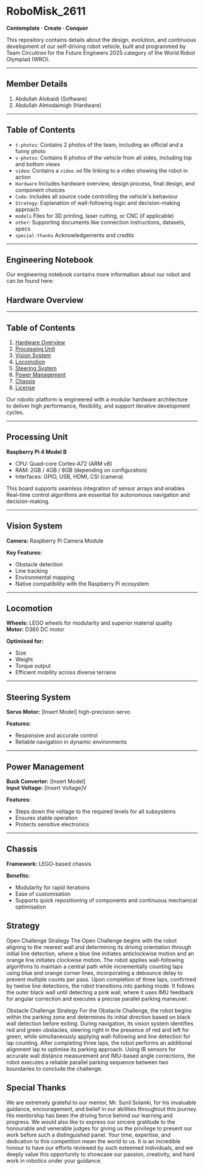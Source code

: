 # RoboMisk_2611
**Contemplate · Create · Conquer**

This repository contains details about the design, evolution, and continuous development of our self-driving robot vehicle, built and programmed by Team Circuitron for the Future Engineers 2025 category of the World Robot Olympiad (WRO).

---

## Member Details
1. Abdullah Alobaidi (Software)
2. Abdullah Almodaimigh (Hardware)  

---

## Table of Contents

- `t-photos`: Contains 2 photos of the team, including an official and a funny photo  
- `v-photos`: Contains 6 photos of the vehicle from all sides, including top and bottom views  
- `video`: Contains a `video.md` file linking to a video showing the robot in action  
- `Hardware`  Includes hardware overview, design process, final design, and component choices  
- `Code`: Includes all source code controlling the vehicle's behaviour 
- `Strategy`: Explanation of wall-following logic and decision-making approach  
- `models`  Files for 3D printing, laser cutting, or CNC (if applicable)  
- `other`: Supporting documents like connection instructions, datasets, specs  
- `special-thanks`  Acknowledgements and credits

---
## Engineering Notebook
Our engineering notebook contains more information about our robot and can be found here:

## Hardware Overview
---

## Table of Contents
1. [Hardware Overview](#hardware-overview)
2. [Processing Unit](#processing-unit)
3. [Vision System](#vision-system)
4. [Locomotion](#locomotion)
5. [Steering System](#steering-system)
6. [Power Management](#power-management)
7. [Chassis](#chassis)
8. [License](#license)



Our robotic platform is engineered with a modular hardware architecture  
to deliver high performance, flexibility, and support iterative development cycles.

---

## Processing Unit

**Raspberry Pi 4 Model B**

- CPU: Quad-core Cortex-A72 (ARM v8)
- RAM: 2GB / 4GB / 8GB (depending on configuration)
- Interfaces: GPIO, USB, HDMI, CSI (camera)

This board supports seamless integration of sensor arrays and enables  
Real-time control algorithms are essential for autonomous navigation and decision-making.

---

## Vision System

**Camera:** Raspberry Pi Camera Module

**Key Features:**
- Obstacle detection
- Line tracking
- Environmental mapping
- Native compatibility with the Raspberry Pi ecosystem

---

## Locomotion

**Wheels:** LEGO wheels for modularity and superior material quality  
**Motor:** D360 DC motor  

**Optimised for:**
- Size
- Weight
- Torque output
- Efficient mobility across diverse terrains

---

## Steering System

**Servo Motor:** [Insert Model] high-precision servo  

**Features:**
- Responsive and accurate control
- Reliable navigation in dynamic environments

---

## Power Management

**Buck Converter:** [Insert Model]  
**Input Voltage:** [Insert Voltage]V  

**Features:**
- Steps down the voltage to the required levels for all subsystems
- Ensures stable operation
- Protects sensitive electronics

---

## Chassis

**Framework:** LEGO-based chassis  

**Benefits:**
- Modularity for rapid iterations
- Ease of customisation
- Supports quick repositioning of components and continuous mechanical optimisation



## Strategy
Open Challenge Strategy
The Open Challenge begins with the robot aligning to the nearest wall and determining its driving orientation through initial line detection, where a blue line initiates anticlockwise motion and an orange line initiates clockwise motion. The robot applies wall-following algorithms to maintain a central path while incrementally counting laps using blue and orange corner lines, incorporating a debounce delay to prevent multiple counts per pass. Upon completion of three laps, confirmed by twelve line detections, the robot transitions into parking mode. It follows the outer black wall until detecting a pink wall, where it uses IMU feedback for angular correction and executes a precise parallel parking maneuver.

Obstacle Challenge Strategy
For the Obstacle Challenge, the robot begins within the parking zone and determines its initial direction based on black wall detection before exiting. During navigation, its vision system identifies red and green obstacles, steering right in the presence of red and left for green, while simultaneously applying wall-following and line detection for lap counting. After completing three laps, the robot performs an additional alignment lap to optimise its parking approach. Using IR sensors for accurate wall distance measurement and IMU-based angle corrections, the robot executes a reliable parallel parking sequence between two boundaries to conclude the challenge.


## Special Thanks
We are extremely grateful to our mentor, Mr. Sunil Solanki, for his invaluable guidance, encouragement, and belief in our abilities throughout this journey. His mentorship has been the driving force behind our learning and progress. We would also like to express our sincere gratitude to the honourable and venerable judges for giving us the privilege to present our work before such a distinguished panel. Your time, expertise, and dedication to this competition mean the world to us. It is an incredible honour to have our efforts reviewed by such esteemed individuals, and we deeply value this opportunity to showcase our passion, creativity, and hard work in robotics under your guidance.
